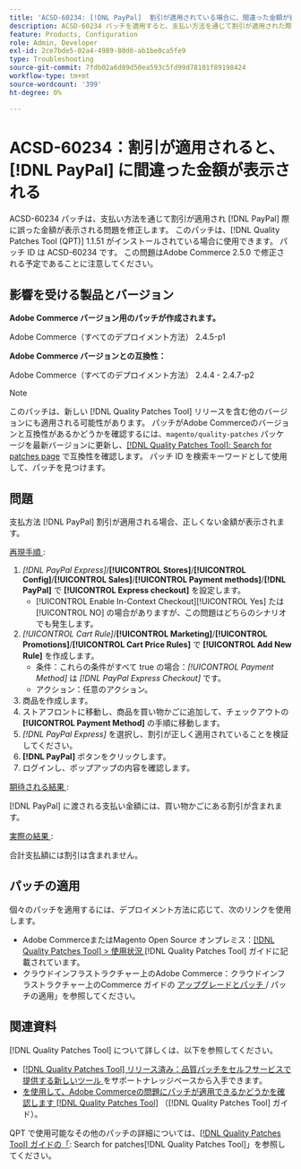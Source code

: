 ```yaml
---
title: 'ACSD-60234: [!DNL PayPal]  割引が適用されている場合に、間違った金額が表示される'
description: ACSD-60234 パッチを適用すると、支払い方法を通じて割引が適用された際に  [!DNL PayPal]  が誤った金額を表示するAdobe Commerceの問題を修正できます。
feature: Products, Configuration
role: Admin, Developer
exl-id: 2ce7bde5-02a4-4989-80d6-ab1be0ca5fe9
type: Troubleshooting
source-git-commit: 7fdb02a6d89d50ea593c5fd99d78101f89198424
workflow-type: tm+mt
source-wordcount: '399'
ht-degree: 0%

---
```


# ACSD-60234：割引が適用されると、[!DNL PayPal] に間違った金額が表示される

ACSD-60234 パッチは、支払い方法を通じて割引が適用され [!DNL PayPal] 際に誤った金額が表示される問題を修正します。 このパッチは、[!DNL Quality Patches Tool (QPT)] 1.1.51 がインストールされている場合に使用できます。 パッチ ID は ACSD-60234 です。 この問題はAdobe Commerce 2.5.0 で修正される予定であることに注意してください。

## 影響を受ける製品とバージョン

**Adobe Commerce バージョン用のパッチが作成されます。**

Adobe Commerce（すべてのデプロイメント方法） 2.4.5-p1

**Adobe Commerce バージョンとの互換性：**

Adobe Commerce（すべてのデプロイメント方法） 2.4.4 - 2.4.7-p2

>[!NOTE]
>
>このパッチは、新しい [!DNL Quality Patches Tool] リリースを含む他のバージョンにも適用される可能性があります。 パッチがAdobe Commerceのバージョンと互換性があるかどうかを確認するには、`magento/quality-patches` パッケージを最新バージョンに更新し、[[!DNL Quality Patches Tool]: Search for patches page](https://experienceleague.adobe.com/tools/commerce-quality-patches/index.html) で互換性を確認します。 パッチ ID を検索キーワードとして使用して、パッチを見つけます。

## 問題

支払方法 [!DNL PayPal] 割引が適用される場合、正しくない金額が表示されます。

<u> 再現手順 </u>:

1. *[!DNL PayPal Express]*/**[!UICONTROL Stores]**/**[!UICONTROL Config]**/**[!UICONTROL Sales]**/**[!UICONTROL Payment methods]**/**[!DNL PayPal]** で **[!UICONTROL Express checkout]** を設定します。
   * [!UICONTROL Enable In-Context Checkout][!UICONTROL Yes] たは [!UICONTROL NO] の場合がありますが、この問題はどちらのシナリオでも発生します。
1. *[!UICONTROL Cart Rule]*/**[!UICONTROL Marketing]**/**[!UICONTROL Promotions]**/**[!UICONTROL Cart Price Rules]** で **[!UICONTROL Add New Rule]** を作成します。
   * 条件：これらの条件がすべて true の場合：*[!UICONTROL Payment Method]* は *[!DNL PayPal Express Checkout]* です。
   * アクション：任意のアクション。
1. 商品を作成します。
1. ストアフロントに移動し、商品を買い物かごに追加して、チェックアウトの **[!UICONTROL Payment Method]** の手順に移動します。
1. *[!DNL PayPal Express]* を選択し、割引が正しく適用されていることを検証してください。
1. **[!DNL PayPal]** ボタンをクリックします。
1. ログインし、ポップアップの内容を確認します。

<u> 期待される結果 </u>:

[!DNL PayPal] に渡される支払い金額には、買い物かごにある割引が含まれます。

<u> 実際の結果 </u>:

合計支払額には割引は含まれません。

## パッチの適用

個々のパッチを適用するには、デプロイメント方法に応じて、次のリンクを使用します。

* Adobe CommerceまたはMagento Open Source オンプレミス：[[!DNL Quality Patches Tool] > 使用状況 ](/help/tools/quality-patches-tool/usage.md)[!DNL Quality Patches Tool] ガイドに記載されています。
* クラウドインフラストラクチャー上のAdobe Commerce：クラウドインフラストラクチャー上のCommerce ガイドの [ アップグレードとパッチ ](https://experienceleague.adobe.com/docs/commerce-cloud-service/user-guide/develop/upgrade/apply-patches.html)/ パッチの適用」を参照してください。

## 関連資料

[!DNL Quality Patches Tool] について詳しくは、以下を参照してください。

* [[!DNL Quality Patches Tool]  リリース済み：品質パッチをセルフサービスで提供する新しいツール ](https://experienceleague.adobe.com/en/docs/commerce-operations/tools/quality-patches-tool/quality-patches-tool-to-self-serve-quality-patches) をサポートナレッジベースから入手できます。
* [ を使用して、Adobe Commerceの問題にパッチが適用できるかどうかを確認します  [!DNL Quality Patches Tool]](/help/tools/quality-patches-tool/patches-available-in-qpt/check-patch-for-magento-issue-with-magento-quality-patches.md) （[!DNL Quality Patches Tool] ガイド）。

QPT で使用可能なその他のパッチの詳細については、[[!DNL Quality Patches Tool] ガイドの「](https://experienceleague.adobe.com/tools/commerce-quality-patches/index.html): Search for patches[!DNL Quality Patches Tool]」を参照してください。
